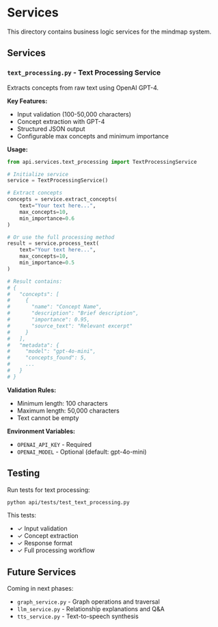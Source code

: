 # Services

This directory contains business logic services for the mindmap system.

## Services

### `text_processing.py` - Text Processing Service

Extracts concepts from raw text using OpenAI GPT-4.

**Key Features:**
- Input validation (100-50,000 characters)
- Concept extraction with GPT-4
- Structured JSON output
- Configurable max concepts and minimum importance

**Usage:**

```python
from api.services.text_processing import TextProcessingService

# Initialize service
service = TextProcessingService()

# Extract concepts
concepts = service.extract_concepts(
    text="Your text here...",
    max_concepts=10,
    min_importance=0.6
)

# Or use the full processing method
result = service.process_text(
    text="Your text here...",
    max_concepts=10,
    min_importance=0.5
)

# Result contains:
# {
#   "concepts": [
#     {
#       "name": "Concept Name",
#       "description": "Brief description",
#       "importance": 0.95,
#       "source_text": "Relevant excerpt"
#     }
#   ],
#   "metadata": {
#     "model": "gpt-4o-mini",
#     "concepts_found": 5,
#     ...
#   }
# }
```

**Validation Rules:**
- Minimum length: 100 characters
- Maximum length: 50,000 characters
- Text cannot be empty

**Environment Variables:**
- `OPENAI_API_KEY` - Required
- `OPENAI_MODEL` - Optional (default: gpt-4o-mini)

## Testing

Run tests for text processing:

```bash
python api/tests/test_text_processing.py
```

This tests:
- ✓ Input validation
- ✓ Concept extraction
- ✓ Response format
- ✓ Full processing workflow

## Future Services

Coming in next phases:
- `graph_service.py` - Graph operations and traversal
- `llm_service.py` - Relationship explanations and Q&A
- `tts_service.py` - Text-to-speech synthesis

